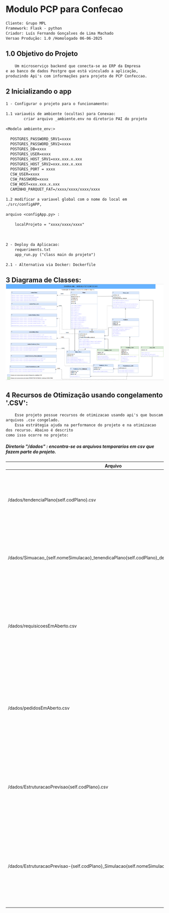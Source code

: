 # Modulo PCP para Confecao
    Cliente: Grupo MPL
    Framework: Flask - python
    Criador: Luís Fernando Gonçalves de Lima Machado
    Versao Produção: 1.0 /Homologado 06-06-2025

## 1.0 Objetivo do Projeto
    
        Um microserviço backend que conecta-se ao ERP da Empresa 
    e ao banco de dados Postgre que está vinculado a aplicação, 
    produzindo Api's com informações para projeto de PCP Confeccao. 
## 2 Inicializando o app
    
    1 - Configurar o projeto para o funcionamento: 
        
    1.1 variavéis de ambiente (ocultas) para Conexao: 
            criar arquivo _ambiente.env no diretorio PAI do projeto
    
    <Modelo ambiente_env:>

      POSTGRES_PASSWORD_SRV1=xxxx
      POSTGRES_PASSWORD_SRV2=xxxx
      POSTGRES_DB=xxxx
      POSTGRES_USER=xxxx
      POSTGRES_HOST_SRV1=xxx.xxx.x.xxx
      POSTGRES_HOST_SRV2=xxx.xxx.x.xxx
      POSTGRES_PORT = xxxx
      CSW_USER=xxxx
      CSW_PASSWORD=xxxx
      CSW_HOST=xxx.xxx.x.xxx
      CAMINHO_PARQUET_FAT=/xxxx/xxxx/xxxx/xxxx

    1.2 modificar a variavel global com o nome do local em ./src/configAPP,
    
    arquivo <configApp.py> :
        
        localProjeto = "xxxx/xxxx/xxxx"
    
    
        
    2 - Deploy da Aplicacao: 
        requeriments.txt
        app_run.py ("class main do projeto")
    
    2.1 - Alternativa via Docker: Dockerfile 

## 3 Diagrama de Classes:![Diagrama de Classes.png](docsProject%2FDiagrama%20de%20Classes.png)

## 4 Recursos de Otimização  usando congelamento '.CSV':
        Esse projeto possue recursos de otimizacao usando api's que buscam arquivos .csv congelado.
        Essa estrátegia ajuda na performance do projeto e na otimizacao dos recurso. Abaixo é descrito 
    como isso ocorre no projeto:

##### Diretorio "/dados" : encontra-se os arquivos temporarios em csv que fazem parte do projeto. 
| Arquivo                                                                                        | Descrição                                                                                                                                                                                                                      | API de Disparo                                                                                                     |
|------------------------------------------------------------------------------------------------|----------------------------------------------------------------------------------------------------------------------------------------------------------------------------------------------------------------------------------|---------------------------------------------------------------------------------------------------------------------|
| /dados/tendenciaPlano{self.codPlano}.csv                                                       | Congelado para o cálculo da Tendência do Plano a nível SKU. Utilizado para carregar simulações que utilizam esse plano.                                                                                                         | POST "{URL-BASE}/pcp/api/tendenciaSku"                                                                             |
| /dados/Simuacao_{self.nomeSimulacao}_tenendicaPlano{self.codPlano}_descontaQtdPedido_nao.csv   | Congelada a simulação baseada nos parâmetros de simulação x tendência. Utilizado para "Detalhar" itens nessa simulação.                                                                                                        | POST "{URL-BASE}/pcp/api/simulacaoProgramacao"                                                                     |
| /dados/requisicoesEmAberto.csv                                                                 | Congelado o retorno das requisições em aberto a nível de SKU. Utilizado para melhorar a performance. Gatilho nas APIs relacionadas ao cálculo da necessidade de matéria-prima.                                                 | POST "{URL-BASE}/pcp/api/AnaliseMateriaisPelaTendencia"                                                            |
| /dados/pedidosEmAberto.csv                                                                     | Congelado o retorno dos pedidos em aberto a nível de SKU. Utilizado para melhorar a performance. Gatilho nas APIs relacionadas ao cálculo da necessidade de matéria-prima.                                                     | POST "{URL-BASE}/pcp/api/AnaliseMateriaisPelaTendencia"                                                            |
| /dados/EstruturacaoPrevisao{self.codPlano}.csv                                                 | Congelada a estrutura de matéria-prima x previsão antes do cálculo da necessidade. Reutilizado para performance nas APIs de cálculo de necessidade.                                                                             | POST "{URL-BASE}/pcp/api/DetalhaNecessidade"<br>POST "{URL-BASE}/pcp/api/AnaliseMateriaisPelaTendencia" (BODY: congelar:True) |
| /dados/EstruturacaoPrevisao-{self.codPlano}_Simulacao{self.nomeSimulacao}.csv                  | Congelada a estrutura previsão x tendência x simulação antes do cálculo da necessidade simulada. Reutilizado nas APIs que atualizam o cálculo das necessidades simuladas.                                                      | POST "{URL-BASE}/pcp/api/DetalhaNecessidade" (BODY: nomeSimulacao: xxx)                                            |


            